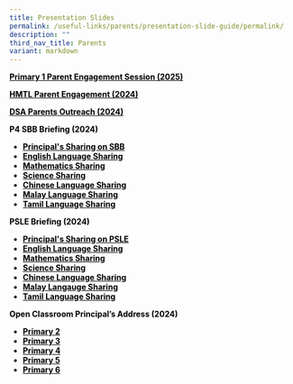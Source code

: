 ```yaml
---
title: Presentation Slides
permalink: /useful-links/parents/presentation-slide-guide/permalink/
description: ""
third_nav_title: Parents
variant: markdown
---
```

<p><span style="color: #000000;"><strong><a href="/files/Primary_1_Parent_Engagement_Session_2025.pdf" style="color: #000000;">Primary 1 Parent Engagement Session (2025)</a></strong></span>
</p>


<p><span style="color: #000000;"><strong><a href="/files/2024_hmtl_briefing.pdf" style="color: #000000;">HMTL Parent Engagement (2024)</a></strong></span>
</p>
<p><span style="color: #000000;"><strong><a href="/files/DSA_Parents_Outreach_2024.pdf" style="color: #000000;">DSA Parents Outreach (2024)</a></strong></span></p>
<p><span style="color: #000000;"><strong>P4 SBB Briefing (2024)</strong></span></p>
<ul>
<li><span style="color: #000000;"><strong><a href="/files/Principal_s_Sharing_on_SBB.pdf" style="color: #000000;">Principal's Sharing on SBB</a></strong></span></li>
<li><span style="color: #000000;"><strong><a href="https://youtu.be/V6TP0cqUpuo?si=C6AOJPA7NaGCuz6O" style="color: #000000;">English Language Sharing</a></strong></span></li>
<li><span style="color: #000000;"><strong><a href="https://youtu.be/IsmSL4BlsTE?si=BhYk53c-iXBVPVQX" style="color: #000000;">Mathematics Sharing</a></strong></span></li>
<li><span style="color: #000000;"><strong><a href="https://youtu.be/sGdTXrhXnA8?si=zYEZ81nCH3xc14ny" style="color: #000000;">Science Sharing</a></strong></span></li>
<li><span style="color: #000000;"><strong><a href="https://youtu.be/qx0jaoe8PxM?si=E1RFOL8DzdTj-4JY" style="color: #000000;">Chinese Language Sharing</a></strong></span></li>
<li><span style="color: #000000;"><strong><a href="https://youtu.be/XUDa1p1qLzY?si=OxpNKP16O492xrpW" style="color: #000000;">Malay Language Sharing</a></strong></span></li>
<li><span style="color: #000000;"><strong><a href="https://youtu.be/0DVz2KGN598?si=PB7g4dokNguG2bZ_" style="color: #000000;">Tamil Language Sharing</a></strong></span></li>
</ul>
<p><span style="color: #000000;"><strong>PSLE Briefing (2024)</strong></span></p>
<ul>
<li><span style="color: #000000;"><strong><a href="/files/Principal_s_Sharing_on_PSLE.pdf" style="color: #000000;">Principal's Sharing on PSLE</a></strong></span></li>
<li><span style="color: #000000;"><strong><a href="https://youtu.be/_8r6va4k9tg" style="color: #000000;">English Language Sharing</a></strong></span></li>
<li><span style="color: #000000;"><strong><a href="https://youtu.be/5t9DKEWCdc8?si=R_K9H-gVP6YvuaYj" style="color: #000000;">Mathematics Sharing</a></strong></span></li>
<li><span style="color: #000000;"><strong><a href="https://youtu.be/L3mayavBKKM?si=fGQIlsT8W1CuMuLM" style="color: #000000;">Science Sharing</a></strong></span></li>
<li><span style="color: #000000;"><strong><a href="https://youtu.be/kO3Xg6PPXzk?si=CfVdukV2BRmfZzRr" style="color: #000000;">Chinese Language Sharing</a></strong></span></li>
<li><span style="color: #000000;"><strong><a href="https://youtu.be/ac0IdiZjBBw?si=t0774jlRgbyh0Akw" style="color: #000000;">Malay Langauge Sharing</a></strong></span></li>
<li><span style="color: #000000;"><strong><a href="https://youtu.be/Cp3LtJNNZ1Y?si=YWpghNd9pmO1_oOQ" style="color: #000000;">Tamil Language Sharing</a></strong></span></li>
</ul>
<p><span style="color: #000000;"><strong>Open Classroom Principal’s Address (2024)</strong></span></p>
<ul>
<li><span style="color: #000000;"><strong><a href="/files/2024_P2_OCR_for_parents.pdf" style="color: #000000;">Primary 2</a></strong></span></li>
<li><span style="color: #000000;"><strong><a href="/files/2024_P3_OCR_for_parents.pdf" style="color: #000000;">Primary 3</a></strong></span></li>
<li><span style="color: #000000;"><strong><a href="/files/2024_P4_OCR_for_parents.pdf" style="color: #000000;">Primary 4</a></strong></span></li>
<li><span style="color: #000000;"><strong><a href="/files/2024_P5_OCR_for_parents.pdf" style="color: #000000;">Primary 5</a></strong></span></li>
<li><span style="color: #000000;"><strong><a href="/files/2024_P6_OCR_for_parents.pdf" style="color: #000000;">Primary 6</a></strong></span>
<p>&nbsp;</p>
</li>
</ul>